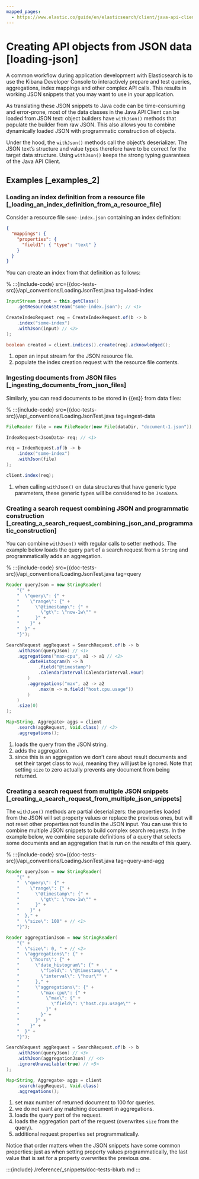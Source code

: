 ```yaml
---
mapped_pages:
  - https://www.elastic.co/guide/en/elasticsearch/client/java-api-client/current/loading-json.html
---
```


# Creating API objects from JSON data [loading-json]

A common workflow during application development with Elasticsearch is to use the Kibana Developer Console to interactively prepare and test queries, aggregations, index mappings and other complex API calls. This results in working JSON snippets that you may want to use in your application.

As translating these JSON snippets to Java code can be time-consuming and error-prone, most of the data classes in the Java API Client can be loaded from JSON text: object builders have `withJson()` methods that populate the builder from raw JSON. This also allows you to combine dynamically loaded JSON with programmatic construction of objects.

Under the hood, the `withJson()` methods call the object’s deserializer. The JSON text’s structure and value types therefore have to be correct for the target data structure. Using `withJson()` keeps the strong typing guarantees of the Java API Client.


## Examples [_examples_2]


### Loading an index definition from a resource file [_loading_an_index_definition_from_a_resource_file]

Consider a resource file `some-index.json` containing an index definition:

```json
{
  "mappings": {
    "properties": {
      "field1": { "type": "text" }
    }
  }
}
```

You can create an index from that definition as follows:

% :::{include-code} src={{doc-tests-src}}/api_conventions/LoadingJsonTest.java tag=load-index
```java
InputStream input = this.getClass()
    .getResourceAsStream("some-index.json"); // <1>

CreateIndexRequest req = CreateIndexRequest.of(b -> b
    .index("some-index")
    .withJson(input) // <2>
);

boolean created = client.indices().create(req).acknowledged();
```

1. open an input stream for the JSON resource file.
2. populate the index creation request with the resource file contents.



### Ingesting documents from JSON files [_ingesting_documents_from_json_files]

Similarly, you can read documents to be stored in {{es}} from data files:

% :::{include-code} src={{doc-tests-src}}/api_conventions/LoadingJsonTest.java tag=ingest-data
```java
FileReader file = new FileReader(new File(dataDir, "document-1.json"));

IndexRequest<JsonData> req; // <1>

req = IndexRequest.of(b -> b
    .index("some-index")
    .withJson(file)
);

client.index(req);
```

1. when calling `withJson()` on data structures that have generic type parameters, these generic types will be considered to be `JsonData`.



### Creating a search request combining JSON and programmatic construction [_creating_a_search_request_combining_json_and_programmatic_construction]

You can combine `withJson()` with regular calls to setter methods. The example below loads the query part of a search request from a `String` and programmatically adds an aggregation.

% :::{include-code} src={{doc-tests-src}}/api_conventions/LoadingJsonTest.java tag=query
```java
Reader queryJson = new StringReader(
    "{" +
    "  \"query\": {" +
    "    \"range\": {" +
    "      \"@timestamp\": {" +
    "        \"gt\": \"now-1w\"" +
    "      }" +
    "    }" +
    "  }" +
    "}");

SearchRequest aggRequest = SearchRequest.of(b -> b
    .withJson(queryJson) // <1>
    .aggregations("max-cpu", a1 -> a1 // <2>
        .dateHistogram(h -> h
            .field("@timestamp")
            .calendarInterval(CalendarInterval.Hour)
        )
        .aggregations("max", a2 -> a2
            .max(m -> m.field("host.cpu.usage"))
        )
    )
    .size(0)
);

Map<String, Aggregate> aggs = client
    .search(aggRequest, Void.class) // <3>
    .aggregations();
```

1. loads the query from the JSON string.
2. adds the aggregation.
3. since this is an aggregation we don’t care about result documents and set their target class to `Void`, meaning they will just be ignored. Note that setting `size` to zero actually prevents any document from being returned.



### Creating a search request from multiple JSON snippets [_creating_a_search_request_from_multiple_json_snippets]

The `withJson()` methods are partial deserializers: the properties loaded from the JSON will set property values or replace the previous ones, but will not reset other properties not found in the JSON input. You can use this to combine multiple JSON snippets to build complex search requests. In the example below, we combine separate definitions of a query that selects some documents and an aggregation that is run on the results of this query.

% :::{include-code} src={{doc-tests-src}}/api_conventions/LoadingJsonTest.java tag=query-and-agg
```java
Reader queryJson = new StringReader(
    "{" +
    "  \"query\": {" +
    "    \"range\": {" +
    "      \"@timestamp\": {" +
    "        \"gt\": \"now-1w\"" +
    "      }" +
    "    }" +
    "  }," +
    "  \"size\": 100" + // <1>
    "}");

Reader aggregationJson = new StringReader(
    "{" +
    "  \"size\": 0, " + // <2>
    "  \"aggregations\": {" +
    "    \"hours\": {" +
    "      \"date_histogram\": {" +
    "        \"field\": \"@timestamp\"," +
    "        \"interval\": \"hour\"" +
    "      }," +
    "      \"aggregations\": {" +
    "        \"max-cpu\": {" +
    "          \"max\": {" +
    "            \"field\": \"host.cpu.usage\"" +
    "          }" +
    "        }" +
    "      }" +
    "    }" +
    "  }" +
    "}");

SearchRequest aggRequest = SearchRequest.of(b -> b
    .withJson(queryJson) // <3>
    .withJson(aggregationJson) // <4>
    .ignoreUnavailable(true) // <5>
);

Map<String, Aggregate> aggs = client
    .search(aggRequest, Void.class)
    .aggregations();
```

1. set max number of returned document to 100 for queries.
2. we do not want any matching document in aggregations.
3. loads the query part of the request.
4. loads the aggregation part of the request (overwrites `size` from the query).
5. additional request properties set programmatically.


Notice that order matters when the JSON snippets have some common properties: just as when setting property values programmatically, the last value that is set for a property overwrites the previous one.

:::{include} /reference/_snippets/doc-tests-blurb.md
:::

